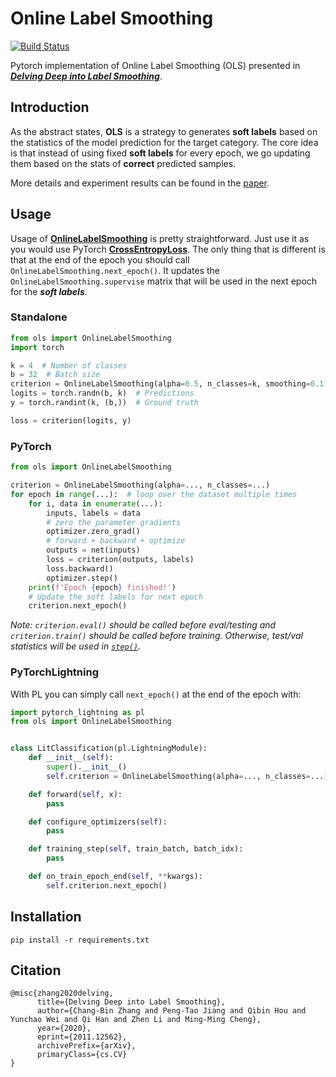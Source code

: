 # Online Label Smoothing

[![Build Status](https://www.travis-ci.com/ankandrew/online-label-smoothing-pt.svg?branch=main)](https://www.travis-ci.com/ankandrew/online-label-smoothing-pt)

Pytorch implementation of Online Label Smoothing (OLS) presented in [_**Delving Deep into Label Smoothing**_](https://arxiv.org/abs/2011.12562).

## Introduction

As the abstract states, **OLS** is a strategy to generates **soft labels** based on
the statistics of the model prediction for the target category. The core idea is that
instead of using fixed **soft labels** for every epoch, we go updating them based on
the stats of **correct** predicted samples.

More details and experiment results can be found in the [paper](https://arxiv.org/abs/2011.12562).

## Usage

Usage of [**OnlineLabelSmoothing**](./ols/online_label_smooth.py) is pretty straightforward.
Just use it as you would use PyTorch [**CrossEntropyLoss**](https://pytorch.org/docs/stable/generated/torch.nn.CrossEntropyLoss.html).
The only thing that is different is that at the end of the epoch you should call `OnlineLabelSmoothing.next_epoch()`. It updates the
`OnlineLabelSmoothing.supervise` matrix that will be used in the next epoch for the _**soft labels**_.


### Standalone
```python
from ols import OnlineLabelSmoothing
import torch

k = 4  # Number of classes
b = 32  # Batch size
criterion = OnlineLabelSmoothing(alpha=0.5, n_classes=k, smoothing=0.1)
logits = torch.randn(b, k)  # Predictions
y = torch.randint(k, (b,))  # Ground truth

loss = criterion(logits, y)
```

### PyTorch

```python
from ols import OnlineLabelSmoothing

criterion = OnlineLabelSmoothing(alpha=..., n_classes=...)
for epoch in range(...):  # loop over the dataset multiple times
    for i, data in enumerate(...):
        inputs, labels = data
        # zero the parameter gradients
        optimizer.zero_grad()
        # forward + backward + optimize
        outputs = net(inputs)
        loss = criterion(outputs, labels)
        loss.backward()
        optimizer.step()
    print(f'Epoch {epoch} finished!')
    # Update the soft labels for next epoch
    criterion.next_epoch()
```

_Note: `criterion.eval()` should be called before eval/testing and `criterion.train()` should be
called before training. Otherwise, test/val statistics will be used in [`step()`](ols/online_label_smooth.py)._

### PyTorchLightning

With PL you can simply call `next_epoch()` at the end of the epoch with:

```python
import pytorch_lightning as pl
from ols import OnlineLabelSmoothing


class LitClassification(pl.LightningModule):
    def __init__(self):
        super().__init__()
        self.criterion = OnlineLabelSmoothing(alpha=..., n_classes=...)

    def forward(self, x):
        pass

    def configure_optimizers(self):
        pass

    def training_step(self, train_batch, batch_idx):
        pass

    def on_train_epoch_end(self, **kwargs):
        self.criterion.next_epoch()

```

## Installation

```
pip install -r requirements.txt
```

## Citation

```
@misc{zhang2020delving,
      title={Delving Deep into Label Smoothing}, 
      author={Chang-Bin Zhang and Peng-Tao Jiang and Qibin Hou and Yunchao Wei and Qi Han and Zhen Li and Ming-Ming Cheng},
      year={2020},
      eprint={2011.12562},
      archivePrefix={arXiv},
      primaryClass={cs.CV}
}
```
